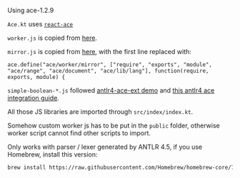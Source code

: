 Using ace-1.2.9

`Ace.kt` uses [`react-ace`](https://github.com/securingsincity/react-ace)

`worker.js` is copied from [here](https://github.com/ajaxorg/ace/blob/v1.2.9/lib/ace/worker/worker.js).

`mirror.js` is copied from [here](https://github.com/ajaxorg/ace/blob/v1.2.9/lib/ace/worker/mirror.js),
with the first line replaced with:
```ecmascript 6
ace.define("ace/worker/mirror", ["require", "exports", "module", "ace/range", "ace/document", "ace/lib/lang"], function(require, exports, module) {
```

`simple-boolean-*.js` followed
[antlr4-ace-ext demo](https://github.com/maiermic/antlr4-javascript-examples/tree/master/browser-example)
and [this antlr4 ace integration guide](https://github.com/antlr/antlr4/blob/master/doc/ace-javascript-target.md).

All those JS libraries are imported through `src/index/index.kt`.

Somehow custom worker js has to be put in the `public` folder, otherwise worker script cannot find other scripts to import.

Only works with parser / lexer generated by ANTLR 4.5, if you use Homebrew, install this version:
```bash
brew install https://raw.githubusercontent.com/Homebrew/homebrew-core/7f2f06ce43c0feb86d556a5f97cda6444c3e1960/Formula/antlr.rb
```
